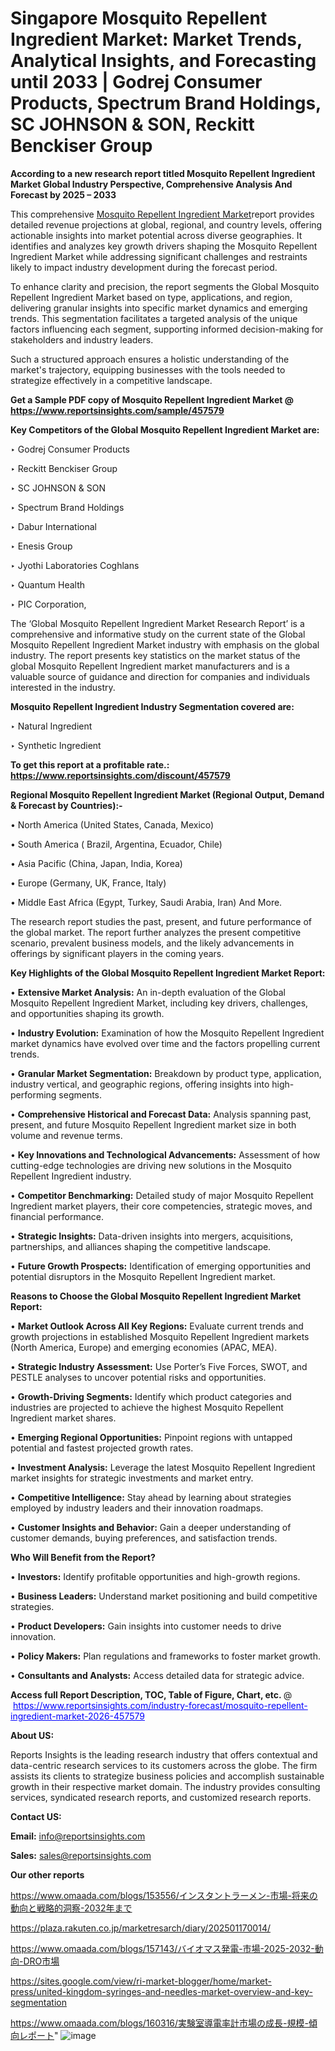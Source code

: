 # Singapore Mosquito Repellent Ingredient Market: Market Trends, Analytical Insights, and Forecasting until 2033 | Godrej Consumer Products, Spectrum Brand Holdings, SC JOHNSON & SON, Reckitt Benckiser Group

<strong>According to a new research report titled Mosquito Repellent Ingredient Market Global Industry Perspective, Comprehensive Analysis And Forecast by 2025 – 2033</strong>

This comprehensive <a href=https://www.reportsinsights.com/sample/457579>Mosquito Repellent Ingredient Market</a>report provides detailed revenue projections at global, regional, and country levels, offering actionable insights into market potential across diverse geographies. It identifies and analyzes key growth drivers shaping the Mosquito Repellent Ingredient Market while addressing significant challenges and restraints likely to impact industry development during the forecast period.

To enhance clarity and precision, the report segments the Global Mosquito Repellent Ingredient Market based on type, applications, and region, delivering granular insights into specific market dynamics and emerging trends. This segmentation facilitates a targeted analysis of the unique factors influencing each segment, supporting informed decision-making for stakeholders and industry leaders.

Such a structured approach ensures a holistic understanding of the market's trajectory, equipping businesses with the tools needed to strategize effectively in a competitive landscape.

<strong>Get a Sample PDF copy of Mosquito Repellent Ingredient Market </strong><strong>@<a href=https://www.reportsinsights.com/sample/457579 style=color:#0000ff;> https://www.reportsinsights.com/sample/457579</a></strong></font>

<strong>Key Competitors of the Global Mosquito Repellent Ingredient Market are:</strong>

‣ Godrej Consumer Products

‣ Reckitt Benckiser Group

‣ SC JOHNSON & SON

‣ Spectrum Brand Holdings

‣ Dabur International

‣ Enesis Group

‣ Jyothi Laboratories Coghlans

‣ Quantum Health

‣ PIC Corporation,

The ‘Global Mosquito Repellent Ingredient Market Research Report’ is a comprehensive and informative study on the current state of the Global Mosquito Repellent Ingredient Market industry with emphasis on the global industry. The report presents key statistics on the market status of the global Mosquito Repellent Ingredient market manufacturers and is a valuable source of guidance and direction for companies and individuals interested in the industry.

<strong>Mosquito Repellent Ingredient Industry Segmentation covered are:</strong>

‣ Natural Ingredient

‣ Synthetic Ingredient

<strong>To get this report at a profitable rate.: <a href=https://www.reportsinsights.com/discount/457579 style=color:#0000ff;>https://www.reportsinsights.com/discount/457579</a></strong></font>

<strong>Regional Mosquito Repellent Ingredient Market (Regional Output, Demand &amp; Forecast by Countries):-</strong>

• North America (United States, Canada, Mexico)

• South America ( Brazil, Argentina, Ecuador, Chile)

• Asia Pacific (China, Japan, India, Korea)

• Europe (Germany, UK, France, Italy)

• Middle East Africa (Egypt, Turkey, Saudi Arabia, Iran) And More.

The research report studies the past, present, and future performance of the global market. The report further analyzes the present competitive scenario, prevalent business models, and the likely advancements in offerings by significant players in the coming years.

<strong>Key Highlights of the Global Mosquito Repellent Ingredient Market Report:</strong>

• <strong>Extensive Market Analysis:</strong> An in-depth evaluation of the Global Mosquito Repellent Ingredient Market, including key drivers, challenges, and opportunities shaping its growth.

• <strong>Industry Evolution:</strong> Examination of how the Mosquito Repellent Ingredient market dynamics have evolved over time and the factors propelling current trends.

• <strong>Granular Market Segmentation:</strong> Breakdown by product type, application, industry vertical, and geographic regions, offering insights into high-performing segments.

• <strong>Comprehensive Historical and Forecast Data:</strong> Analysis spanning past, present, and future Mosquito Repellent Ingredient market size in both volume and revenue terms.

• <strong>Key Innovations and Technological Advancements:</strong> Assessment of how cutting-edge technologies are driving new solutions in the Mosquito Repellent Ingredient industry.

• <strong>Competitor Benchmarking:</strong> Detailed study of major Mosquito Repellent Ingredient market players, their core competencies, strategic moves, and financial performance.

• <strong>Strategic Insights:</strong> Data-driven insights into mergers, acquisitions, partnerships, and alliances shaping the competitive landscape.

• <strong>Future Growth Prospects:</strong> Identification of emerging opportunities and potential disruptors in the Mosquito Repellent Ingredient market.

<strong>Reasons to Choose the Global Mosquito Repellent Ingredient Market Report:</strong>

• <strong>Market Outlook Across All Key Regions:</strong> Evaluate current trends and growth projections in established Mosquito Repellent Ingredient markets (North America, Europe) and emerging economies (APAC, MEA).

• <strong>Strategic Industry Assessment:</strong> Use Porter’s Five Forces, SWOT, and PESTLE analyses to uncover potential risks and opportunities.

• <strong>Growth-Driving Segments:</strong> Identify which product categories and industries are projected to achieve the highest Mosquito Repellent Ingredient market shares.

• <strong>Emerging Regional Opportunities:</strong> Pinpoint regions with untapped potential and fastest projected growth rates.

• <strong>Investment Analysis:</strong> Leverage the latest Mosquito Repellent Ingredient market insights for strategic investments and market entry.

• <strong>Competitive Intelligence:</strong> Stay ahead by learning about strategies employed by industry leaders and their innovation roadmaps.

• <strong>Customer Insights and Behavior:</strong> Gain a deeper understanding of customer demands, buying preferences, and satisfaction trends.

<strong>Who Will Benefit from the Report?</strong>

• <strong>Investors:</strong> Identify profitable opportunities and high-growth regions.

• <strong>Business Leaders:</strong> Understand market positioning and build competitive strategies.

• <strong>Product Developers:</strong> Gain insights into customer needs to drive innovation.

• <strong>Policy Makers:</strong> Plan regulations and frameworks to foster market growth.

• <strong>Consultants and Analysts:</strong> Access detailed data for strategic advice.
</ul>
<strong>Access full Report Description, TOC, Table of Figure, Chart, etc. </strong>@  <a href=https://www.reportsinsights.com/industry-forecast/mosquito-repellent-ingredient-market-2026-457579 style=color:#0000ff;>https://www.reportsinsights.com/industry-forecast/mosquito-repellent-ingredient-market-2026-457579</a></font>

<strong><strong>About US</strong>:</strong>

Reports Insights is the leading research industry that offers contextual and data-centric research services to its customers across the globe. The firm assists its clients to strategize business policies and accomplish sustainable growth in their respective market domain. The industry provides consulting services, syndicated research reports, and customized research reports.

<strong>Contact US:</strong>

<p class=""""><b>Email:</b> <a href=mailto:info@reportsinsights.com>info@reportsinsights.com</a></p>
<p class=""""><b>Sales:</b> <a href=mailto:sales@reportsinsights.com>sales@reportsinsights.com</a></p>

<strong>Our other reports</strong>

<a href=https://www.omaada.com/blogs/153556/インスタントラーメン-市場-将来の動向と戦略的洞察-2032年まで>https://www.omaada.com/blogs/153556/インスタントラーメン-市場-将来の動向と戦略的洞察-2032年まで</a>

<a href=https://plaza.rakuten.co.jp/marketresarch/diary/202501170014/>https://plaza.rakuten.co.jp/marketresarch/diary/202501170014/</a>

<a href=https://www.omaada.com/blogs/157143/バイオマス発電-市場-2025-2032-動向-DRO市場>https://www.omaada.com/blogs/157143/バイオマス発電-市場-2025-2032-動向-DRO市場</a>

<a href=https://sites.google.com/view/ri-market-blogger/home/market-press/united-kingdom-syringes-and-needles-market-overview-and-key-segmentation>https://sites.google.com/view/ri-market-blogger/home/market-press/united-kingdom-syringes-and-needles-market-overview-and-key-segmentation</a>

<a href=https://www.omaada.com/blogs/160316/実験室導電率計市場の成長-規模-傾向レポート>https://www.omaada.com/blogs/160316/実験室導電率計市場の成長-規模-傾向レポート</a>"
![image](https://github.com/user-attachments/assets/be5d69f2-9637-4519-9de3-3302b310ee9e)
